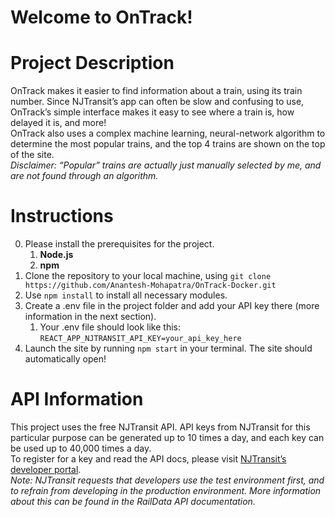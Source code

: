 # Welcome to OnTrack\!

# Project Description

OnTrack makes it easier to find information about a train, using its train number. Since NJTransit’s app can often be slow and confusing to use, OnTrack’s simple interface makes it easy to see where a train is, how delayed it is, and more\!  
OnTrack also uses a complex machine learning, neural-network algorithm to determine the most popular trains, and the top 4 trains are shown on the top of the site.  
*Disclaimer: “Popular” trains are actually just manually selected by me, and are not found through an algorithm.*

# Instructions

0. Please install the prerequisites for the project.  
   1. **Node.js**  
   2. **npm**  
1. Clone the repository to your local machine, using `git clone https://github.com/Anantesh-Mohapatra/OnTrack-Docker.git`
2. Use `npm install` to install all necessary modules.  
3. Create a .env file in the project folder and add your API key there (more information in the next section).  
   1. Your .env file should look like this: `REACT_APP_NJTRANSIT_API_KEY=your_api_key_here`  
4. Launch the site by running `npm start` in your terminal. The site should automatically open\!

# API Information

This project uses the free NJTransit API. API keys from NJTransit for this particular purpose can be generated up to 10 times a day, and each key can be used up to 40,000 times a day.  
To register for a key and read the API docs, please visit [NJTransit’s developer portal](https://developer.njtransit.com/registration/docs).  
*Note: NJTransit requests that developers use the test environment first, and to refrain from developing in the production environment. More information about this can be found in the RailData API documentation.*